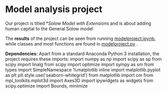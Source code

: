 # Model analysis project

Our project is titled **Solow Model with Extensions* and is about adding human capital to the General Solow model

The **results** of the project can be seen from running [modelproject.ipynb](modelproject.ipynb), while classes and most functions are found in [modelproject.py](modelproject.py) .

**Dependencies:** Apart from a standard Anaconda Python 3 installation, the project requires these imports:
import numpy as np
import scipy as sp
from scipy import linalg
from scipy import optimize
import sympy as sm
from types import SimpleNamespace
%matplotlib inline
import matplotlib.pyplot as plt
plt.style.use('seaborn-whitegrid')
from matplotlib import cm
from mpl_toolkits.mplot3d import Axes3D
import ipywidgets as widgets
from scipy.optimize import Bounds, minimize

